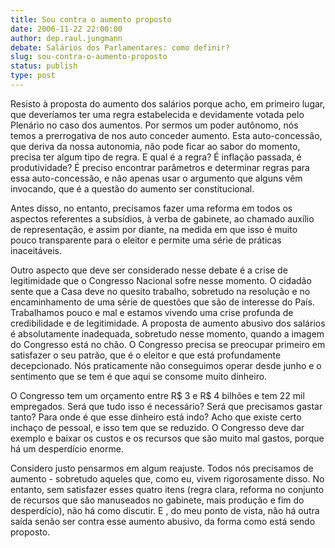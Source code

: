 ```yaml
---
title: Sou contra o aumento proposto
date: 2006-11-22 22:00:00
author: dep.raul.jungmann
debate: Salários dos Parlamentares: como definir?
slug: sou-contra-o-aumento-proposto
status: publish 
type: post
---
```


Resisto à proposta do aumento dos salários porque acho, em primeiro lugar, que deveríamos ter uma regra estabelecida e devidamente votada pelo Plenário no caso dos aumentos. Por sermos um poder autônomo, nós temos a prerrogativa de nos auto conceder aumento. Esta auto-concessão, que deriva da nossa autonomia, não pode ficar ao sabor do momento, precisa ter algum tipo de regra. E qual é a regra? É inflação passada, é produtividade? É preciso encontrar parâmetros e determinar regras para essa auto-concessão, e não apenas usar o argumento que alguns vêm invocando, que é a questão do aumento ser constitucional.   
  
Antes disso, no entanto, precisamos fazer uma reforma em todos os aspectos referentes a subsídios, à verba de gabinete, ao chamado auxílio de representação, e assim por diante, na medida em que isso é muito pouco transparente para o eleitor e permite uma série de práticas inaceitáveis.   
  
Outro aspecto que deve ser considerado nesse debate é a crise de legitimidade que o Congresso Nacional sofre nesse momento. O cidadão sente que a Casa deve no quesito trabalho, sobretudo na resolução e no encaminhamento de uma série de questões que são de interesse do País. Trabalhamos pouco e mal e estamos vivendo uma crise profunda de credibilidade e de legitimidade. A proposta de aumento abusivo dos salários é absolutamente inadequada, sobretudo nesse momento, quando a imagem do Congresso está no chão. O Congresso precisa se preocupar primeiro em satisfazer o seu patrão, que é o eleitor e que está profundamente decepcionado. Nós praticamente não conseguimos operar desde junho e o sentimento que se tem é que aqui se consome muito dinheiro.  
  
O Congresso tem um orçamento entre R$ 3 e R$ 4 bilhões e tem 22 mil empregados. Será que tudo isso é necessário? Será que precisamos gastar tanto? Para onde é que esse dinheiro está indo? Acho que existe certo inchaço de pessoal, e isso tem que se reduzido. O Congresso deve dar exemplo e baixar os custos e os recursos que são muito mal gastos, porque há um desperdício enorme.  
  
Considero justo pensarmos em algum reajuste. Todos nós precisamos de aumento - sobretudo aqueles que, como eu, vivem rigorosamente disso. No entanto, sem satisfazer esses quatro itens (regra clara, reforma no conjunto de recursos que são manuseados no gabinete, mais produção e fim do desperdício), não há como discutir. E , do meu ponto de vista, não há outra saída senão ser contra esse aumento abusivo, da forma como está sendo proposto.
